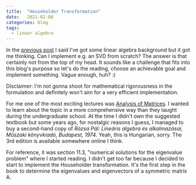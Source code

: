 ```yaml
---
title:  "Householder Transformation"
date:   2021-02-08
categories: blog
tags:
  - linear algebra
---
```


In the [previous post](blog/ai-roadmap) I said I've got some linear algebra background but it got me thinking. Can I implement e.g. an SVD from scratch? The answer is that certainly not from the top of my head. It sounds like a challenge that fits into this blog's purpose so let's do the reading, choose an achievable goal and implement something. Vague enough, huh? :)

Disclaimer: I'm not gonna shoot for mathematical rigorousness in the formulation and definitely won't aim for a very efficient implementation.

For me one of the most exciting lectures was [Analysis of Matrices](https://portal.vik.bme.hu/kepzes/targyak/VIMAD569/en/). I wanted to learn about the topic in a more comprehensive way than they taught during the undergraduate school. At the time I didn't own the suggested textbook but some years ago, for nostalgic reasons I guess, I managed to buy a second-hand copy of _Rózsa Pál: Lineáris algebra és alkalmazásai, Műszaki könyvkiadó, Budapest, 1974_. Yeah, this is Hungarian, sorry. The 3rd edition is available somewhere online I think.

For reference, it was section 11.3, "numerical solutions for the eigenvalue problem" where I started reading. I didn't get too far because I decided to start to implement the Householder transformation. It's the first step in the book to determine the eigenvalues and eigenvectors of a symmetric matrix A.

